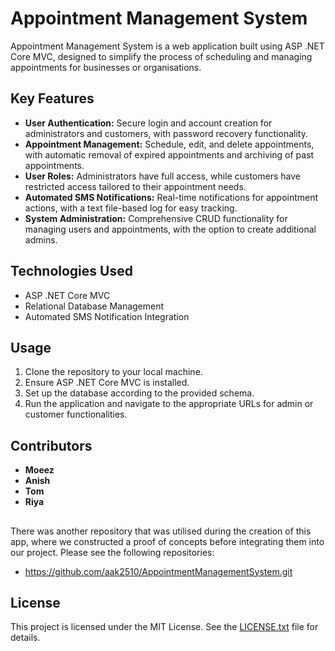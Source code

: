# Appointment Management System

Appointment Management System is a web application built using ASP .NET Core MVC, designed to simplify the process of scheduling and managing appointments for businesses or organisations.

## Key Features

- **User Authentication:** Secure login and account creation for administrators and customers, with password recovery functionality.
- **Appointment Management:** Schedule, edit, and delete appointments, with automatic removal of expired appointments and archiving of past appointments.
- **User Roles:** Administrators have full access, while customers have restricted access tailored to their appointment needs.
- **Automated SMS Notifications:** Real-time notifications for appointment actions, with a text file-based log for easy tracking.
- **System Administration:** Comprehensive CRUD functionality for managing users and appointments, with the option to create additional admins.

## Technologies Used

- ASP .NET Core MVC
- Relational Database Management
- Automated SMS Notification Integration

## Usage

1. Clone the repository to your local machine.
2. Ensure ASP .NET Core MVC is installed.
3. Set up the database according to the provided schema.
4. Run the application and navigate to the appropriate URLs for admin or customer functionalities.

## Contributors

- **Moeez**
- **Anish**
- **Tom**
- **Riya**


##
There was another repository that was utilised during the creation of this app, where we constructed a proof of concepts before integrating them into our project. Please see the following repositories:
- https://github.com/aak2510/AppointmentManagementSystem.git


## License

This project is licensed under the MIT License. See the [LICENSE.txt](LICENSE.txt) file for details.

